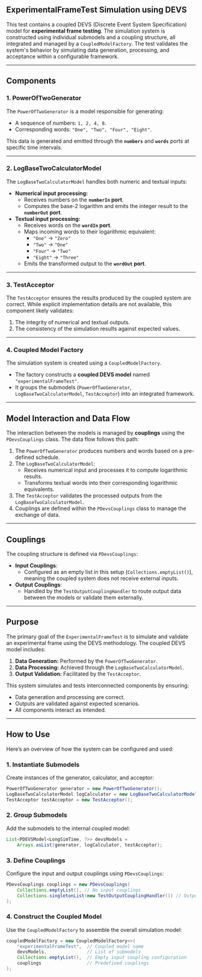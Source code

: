 

## ExperimentalFrameTest Simulation using DEVS

This test contains a coupled DEVS (Discrete Event System Specification) model for **experimental frame testing**. The simulation system is constructed using individual submodels and a coupling structure, all integrated and managed by a `CoupledModelFactory`. The test validates the system's behavior by simulating data generation, processing, and acceptance within a configurable framework.

---

## **Components**

### 1. **PowerOfTwoGenerator**
The `PowerOfTwoGenerator` is a model responsible for generating:
- A sequence of numbers: `1, 2, 4, 8`.
- Corresponding words: `"One", "Two", "Four", "Eight"`.

This data is generated and emitted through the **`numbers`** and **`words`** ports at specific time intervals.

---

### 2. **LogBaseTwoCalculatorModel**
The `LogBaseTwoCalculatorModel` handles both numeric and textual inputs:
- **Numerical input processing:**
    - Receives numbers on the **`numberIn` port**.
    - Computes the base-2 logarithm and emits the integer result to the **`numberOut` port**.
- **Textual input processing:**
    - Receives words on the **`wordIn` port**.
    - Maps incoming words to their logarithmic equivalent:
        - `"One"` → `"Zero"`
        - `"Two"` → `"One"`
        - `"Four"` → `"Two"`
        - `"Eight"` → `"Three"`
    - Emits the transformed output to the **`wordOut` port**.

---

### 3. **TestAcceptor**
The `TestAcceptor` ensures the results produced by the coupled system are correct. While explicit implementation details are not available, this component likely validates:
1. The integrity of numerical and textual outputs.
2. The consistency of the simulation results against expected values.

---

### 4. **Coupled Model Factory**
The simulation system is created using a `CoupledModelFactory`.
- The factory constructs a **coupled DEVS model** named `"experimentalFrameTest"`.
- It groups the submodels (`PowerOfTwoGenerator`, `LogBaseTwoCalculatorModel`, `TestAcceptor`) into an integrated framework.

---

## **Model Interaction and Data Flow**

The interaction between the models is managed by **couplings** using the `PDevsCouplings` class. The data flow follows this path:

1. The `PowerOfTwoGenerator` produces numbers and words based on a pre-defined schedule.
2. The `LogBaseTwoCalculatorModel`:
    - Receives numerical input and processes it to compute logarithmic results.
    - Transforms textual words into their corresponding logarithmic equivalents.
3. The `TestAcceptor` validates the processed outputs from the `LogBaseTwoCalculatorModel`.
4. Couplings are defined within the `PDevsCouplings` class to manage the exchange of data.

---

## **Couplings**

The coupling structure is defined via `PDevsCouplings`:
- **Input Couplings**:
    - Configured as an empty list in this setup (`Collections.emptyList()`), meaning the coupled system does not receive external inputs.
- **Output Couplings**:
    - Handled by the `TestOutputCouplingHandler` to route output data between the models or validate them externally.

---

## **Purpose**

The primary goal of the `ExperimentalFrameTest` is to simulate and validate an experimental frame using the DEVS methodology. The coupled DEVS model includes:
1. **Data Generation:** Performed by the `PowerOfTwoGenerator`.
2. **Data Processing:** Achieved through the `LogBaseTwoCalculatorModel`.
3. **Output Validation:** Facilitated by the `TestAcceptor`.

This system simulates and tests interconnected components by ensuring:
- Data generation and processing are correct.
- Outputs are validated against expected scenarios.
- All components interact as intended.

---

## **How to Use**

Here’s an overview of how the system can be configured and used:

### 1. Instantiate Submodels
Create instances of the generator, calculator, and acceptor:
```java
PowerOfTwoGenerator generator = new PowerOfTwoGenerator();
LogBaseTwoCalculatorModel logCalculator = new LogBaseTwoCalculatorModel();
TestAcceptor testAcceptor = new TestAcceptor();
```

### 2. Group Submodels
Add the submodels to the internal coupled model:
```java
List<PDEVSModel<LongSimTime, ?>> devsModels =
    Arrays.asList(generator, logCalculator, testAcceptor);
```

### 3. Define Couplings
Configure the input and output couplings using `PDevsCouplings`:
```java
PDevsCouplings couplings = new PDevsCouplings(
    Collections.emptyList(), // No input couplings
    Collections.singletonList(new TestOutputCouplingHandler()) // Output handler
);
```

### 4. Construct the Coupled Model
Use the `CoupledModelFactory` to assemble the overall simulation model:
```java
coupledModelFactory = new CoupledModelFactory<>(
    "experimentalFrameTest",  // Coupled model name
    devsModels,               // List of submodels
    Collections.emptyList(),  // Empty input coupling configuration
    couplings                 // Predefined couplings
);
```


